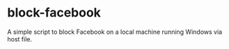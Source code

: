 # block-facebook
A simple script to block Facebook on a local machine running Windows via host file.
